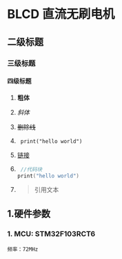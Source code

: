 # BLCD 直流无刷电机
## 二级标题
### 三级标题
#### 四级标题
1. **粗体**

2. *斜体*

3. ~~删除线~~

4. `  print("hello world")  `

5. [链接](https://www.baidu.com)

6. ```c
    //代码块
   print("hello world")
   ```
   
7. > 引用文本

   
## 1.硬件参数
### 1. MCU: STM32F103RCT6
    频率：72MHz
     

